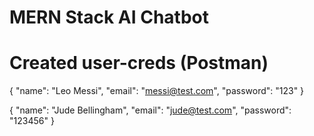 
# MERN Stack AI Chatbot

# Created user-creds (Postman) 

{
    "name": "Leo Messi",
    "email": "messi@test.com",
    "password": "123"
}

{
    "name": "Jude Bellingham",
    "email": "jude@test.com",
    "password": "123456"
}

